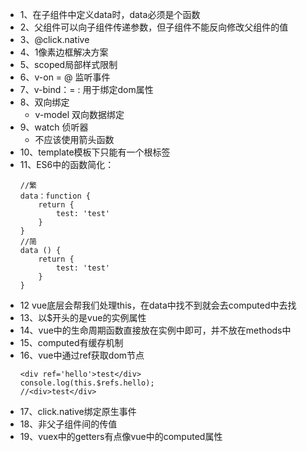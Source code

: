 - 1、在子组件中定义data时，data必须是个函数
- 2、父组件可以向子组件传递参数，但子组件不能反向修改父组件的值
- 3、@click.native
- 4、1像素边框解决方案
- 5、scoped局部样式限制
- 6、v-on = @   监听事件
- 7、v-bind：= :   用于绑定dom属性
- 8、双向绑定
  - v-model 双向数据绑定
- 9、watch 侦听器
  - 不应该使用箭头函数
- 10、template模板下只能有一个根标签
- 11、ES6中的函数简化：
    ```
    //繁
    data：function {
        return {
            test: 'test'
        }
    }
    //简
    data () {
        return {
            test: 'test'
        }
    }
    ```
- 12 vue底层会帮我们处理this，在data中找不到就会去computed中去找
- 13、以$开头的是vue的实例属性
- 14、vue中的生命周期函数直接放在实例中即可，并不放在methods中
- 15、computed有缓存机制
- 16、vue中通过ref获取dom节点
    ```
    <div ref='hello'>test</div>
    console.log(this.$refs.hello);
    //<div>test</div>
    ```
- 17、click.native绑定原生事件
- 18、非父子组件间的传值
- 19、vuex中的getters有点像vue中的computed属性